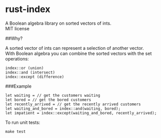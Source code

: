 rust-index
==========

A Boolean algebra library on sorted vectors of ints.  
MIT license

##Why?

A sorted vector of ints can represent a selection of another vector.  
With Boolean algebra you can combine the sorted vectors with the set operations:

    index::or (union)
    index::and (intersect)
    index::except (difference)

###Example

    let waiting = // get the customers waiting
    let bored = // get the bored customers
    let recently_arrived = // get the recently arrived customers
    let waiting_and_bored = index::and(waiting, bored);
    let impatient = index::except(waiting_and_bored, recently_arrived);

To run unit tests:

    make test
    
